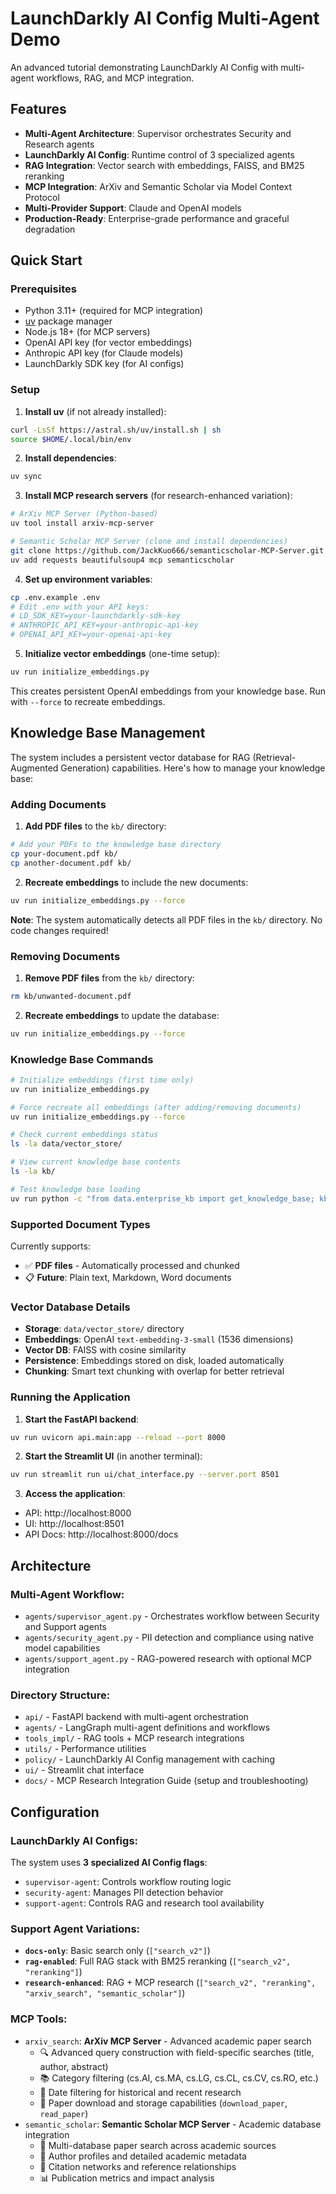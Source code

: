 # LaunchDarkly AI Config Multi-Agent Demo

An advanced tutorial demonstrating LaunchDarkly AI Config with multi-agent workflows, RAG, and MCP integration.

## Features

- **Multi-Agent Architecture**: Supervisor orchestrates Security and Research agents
- **LaunchDarkly AI Config**: Runtime control of 3 specialized agents 
- **RAG Integration**: Vector search with embeddings, FAISS, and BM25 reranking
- **MCP Integration**: ArXiv and Semantic Scholar via Model Context Protocol
- **Multi-Provider Support**: Claude and OpenAI models
- **Production-Ready**: Enterprise-grade performance and graceful degradation

## Quick Start

### Prerequisites
- Python 3.11+ (required for MCP integration)
- [uv](https://astral.sh/uv/) package manager
- Node.js 18+ (for MCP servers)
- OpenAI API key (for vector embeddings)
- Anthropic API key (for Claude models)
- LaunchDarkly SDK key (for AI configs)

### Setup

1. **Install uv** (if not already installed):
```bash
curl -LsSf https://astral.sh/uv/install.sh | sh
source $HOME/.local/bin/env
```

2. **Install dependencies**:
```bash
uv sync
```

3. **Install MCP research servers** (for research-enhanced variation):
```bash
# ArXiv MCP Server (Python-based)
uv tool install arxiv-mcp-server

# Semantic Scholar MCP Server (clone and install dependencies) 
git clone https://github.com/JackKuo666/semanticscholar-MCP-Server.git
uv add requests beautifulsoup4 mcp semanticscholar

```

4. **Set up environment variables**:
```bash
cp .env.example .env
# Edit .env with your API keys:
# LD_SDK_KEY=your-launchdarkly-sdk-key
# ANTHROPIC_API_KEY=your-anthropic-api-key
# OPENAI_API_KEY=your-openai-api-key
```

5. **Initialize vector embeddings** (one-time setup):
```bash
uv run initialize_embeddings.py
```
This creates persistent OpenAI embeddings from your knowledge base. Run with `--force` to recreate embeddings.

## Knowledge Base Management

The system includes a persistent vector database for RAG (Retrieval-Augmented Generation) capabilities. Here's how to manage your knowledge base:

### Adding Documents

1. **Add PDF files** to the `kb/` directory:
```bash
# Add your PDFs to the knowledge base directory
cp your-document.pdf kb/
cp another-document.pdf kb/
```

2. **Recreate embeddings** to include the new documents:
```bash
uv run initialize_embeddings.py --force
```

**Note**: The system automatically detects all PDF files in the `kb/` directory. No code changes required!

### Removing Documents

1. **Remove PDF files** from the `kb/` directory:
```bash
rm kb/unwanted-document.pdf
```

2. **Recreate embeddings** to update the database:
```bash
uv run initialize_embeddings.py --force
```

### Knowledge Base Commands

```bash
# Initialize embeddings (first time only)
uv run initialize_embeddings.py

# Force recreate all embeddings (after adding/removing documents)
uv run initialize_embeddings.py --force

# Check current embeddings status
ls -la data/vector_store/

# View current knowledge base contents
ls -la kb/

# Test knowledge base loading
uv run python -c "from data.enterprise_kb import get_knowledge_base; kb = get_knowledge_base(); print(f'Loaded {len(kb)} chunks from KB')"
```

### Supported Document Types

Currently supports:
- ✅ **PDF files** - Automatically processed and chunked
- 📋 **Future**: Plain text, Markdown, Word documents

### Vector Database Details

- **Storage**: `data/vector_store/` directory
- **Embeddings**: OpenAI `text-embedding-3-small` (1536 dimensions)
- **Vector DB**: FAISS with cosine similarity
- **Persistence**: Embeddings stored on disk, loaded automatically
- **Chunking**: Smart text chunking with overlap for better retrieval

### Running the Application

1. **Start the FastAPI backend**:
```bash
uv run uvicorn api.main:app --reload --port 8000
```

2. **Start the Streamlit UI** (in another terminal):
```bash
uv run streamlit run ui/chat_interface.py --server.port 8501
```

3. **Access the application**:
- API: http://localhost:8000
- UI: http://localhost:8501  
- API Docs: http://localhost:8000/docs

## Architecture

### **Multi-Agent Workflow:**
- `agents/supervisor_agent.py` - Orchestrates workflow between Security and Support agents
- `agents/security_agent.py` - PII detection and compliance using native model capabilities  
- `agents/support_agent.py` - RAG-powered research with optional MCP integration

### **Directory Structure:**
- `api/` - FastAPI backend with multi-agent orchestration
- `agents/` - LangGraph multi-agent definitions and workflows
- `tools_impl/` - RAG tools + MCP research integrations
- `utils/` - Performance utilities
- `policy/` - LaunchDarkly AI Config management with caching
- `ui/` - Streamlit chat interface
- `docs/` - MCP Research Integration Guide (setup and troubleshooting)

## Configuration

### **LaunchDarkly AI Configs:**
The system uses **3 specialized AI Config flags**:

- `supervisor-agent`: Controls workflow routing logic
- `security-agent`: Manages PII detection behavior  
- `support-agent`: Controls RAG and research tool availability

### **Support Agent Variations:**
- **`docs-only`**: Basic search only (`["search_v2"]`)
- **`rag-enabled`**: Full RAG stack with BM25 reranking (`["search_v2", "reranking"]`)
- **`research-enhanced`**: RAG + MCP research (`["search_v2", "reranking", "arxiv_search", "semantic_scholar"]`)

### **MCP Tools:**
- `arxiv_search`: **ArXiv MCP Server** - Advanced academic paper search
  - 🔍 Advanced query construction with field-specific searches (title, author, abstract)
  - 📚 Category filtering (cs.AI, cs.MA, cs.LG, cs.CL, cs.CV, cs.RO, etc.)
  - 📅 Date filtering for historical and recent research
  - 💾 Paper download and storage capabilities (`download_paper`, `read_paper`)
- `semantic_scholar`: **Semantic Scholar MCP Server** - Academic database integration
  - 🔎 Multi-database paper search across academic sources
  - 👤 Author profiles and detailed academic metadata
  - 🔗 Citation networks and reference relationships
  - 📊 Publication metrics and impact analysis
